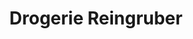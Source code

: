 ---
title: "Drogerie Reingruber"
url: /rothenburg-ob-der-tauber/drogerie-reingruber/
shop: Drogerie
---